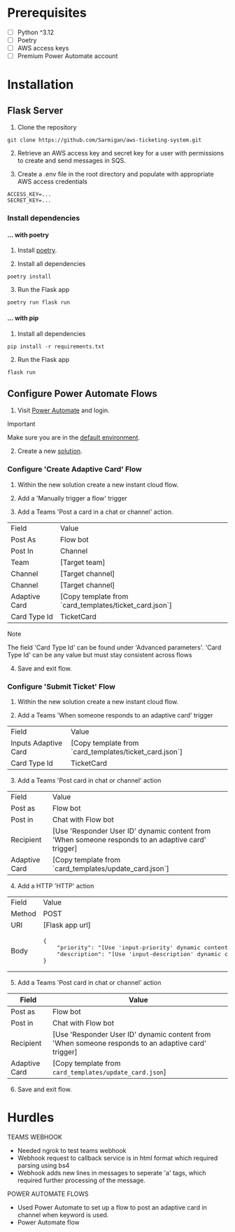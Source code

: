 # Prerequisites
- [ ] Python ^3.12
- [ ] Poetry
- [ ] AWS access keys
- [ ] Premium Power Automate account

# Installation

## Flask Server
1. Clone the repository
```
git clone https://github.com/Sarmigan/aws-ticketing-system.git
```

2. Retrieve an AWS access key and secret key for a user with permissions to create and send messages in SQS.

3. Create a .env file in the root directory and populate with appropriate AWS access credentials
```
ACCESS_KEY=...
SECRET_KEY=...
```

### Install dependencies
#### ... with poetry
1. Install [poetry](https://python-poetry.org/docs/).

2. Install all dependencies
```
poetry install
```

3. Run the Flask app
```
poetry run flask run
```

#### ... with pip
1. Install all dependencies
```
pip install -r requirements.txt
```

2. Run the Flask app
```
flask run
```

## Configure Power Automate Flows

1. Visit [Power Automate](https://make.powerautomate.com/) and login.

> [!IMPORTANT]
> Make sure you are in the [default environment](https://learn.microsoft.com/en-us/power-platform/admin/environments-overview#the-default-environment).

2. Create a new [solution](https://learn.microsoft.com/en-us/power-automate/overview-solution-flows).

### Configure 'Create Adaptive Card' Flow

1. Within the new solution create a new instant cloud flow.

2. Add a 'Manually trigger a flow' trigger

3. Add a Teams 'Post a card in a chat or channel' action.

<table>
<tr>
<td> Field </td><td> Value </td>
</tr>
<tr>
<td> Post As </td><td> Flow bot </td>
</tr>
<tr>
<td> Post In </td><td> Channel </td>
</tr>
<tr>
<td> Team </td><td> [Target team] </td>
</tr>
<tr>
<td> Channel </td><td> [Target channel] </td>
</tr>
<tr>
<td> Channel </td><td> [Target channel] </td>
</tr>
<tr>
<td> Adaptive Card </td><td> [Copy template from `card_templates/ticket_card.json`] </td>
</tr>
<tr>
<td> Card Type Id </td><td> TicketCard </td>
</tr>
</table>

> [!NOTE]
> The field 'Card Type Id' can be found under 'Advanced parameters'. 'Card Type Id' can be any value but must stay consistent across flows

4. Save and exit flow.

### Configure 'Submit Ticket' Flow

1. Within the new solution create a new instant cloud flow.

2. Add a Teams 'When someone responds to an adaptive card' trigger

<table>
<tr>
<td> Field </td><td> Value </td>
</tr>
<tr>
<td> Inputs Adaptive Card </td><td> [Copy template from `card_templates/ticket_card.json`] </td>
</tr>
<tr>
<td> Card Type Id </td><td> TicketCard </td>
</tr>
</table>

3. Add a Teams 'Post card in chat or channel' action

<table>
<tr>
<td> Field </td><td> Value </td>
</tr>
<tr>
<td> Post as </td><td> Flow bot </td>
</tr>
<tr>
<td> Post in </td><td> Chat with Flow bot </td>
</tr>
<tr>
<td> Recipient </td><td> [Use 'Responder User ID' dynamic content from 'When someone responds to an adaptive card' trigger] </td>
</tr>
<tr>
<td> Adaptive Card </td><td> [Copy template from `card_templates/update_card.json`] </td>
</tr>
</table>

4. Add a HTTP 'HTTP' action

<table>
<tr>
<td> Field </td><td> Value </td>
</tr>
<tr>
<td> Method </td><td> POST </td>
</tr>
<tr>
<td> URI </td><td> [Flask app url] </td>
</tr>
<tr>
<td> Body </td><td>
<pre lang="json">
{
    "priority": "[Use 'input-priority' dynamic content from 'When someone responds to an adaptive card' trigger]",
    "description": "[Use 'input-description' dynamic content from 'When someone responds to an adaptive card' trigger]"
}
</pre>
</td>
</tr>
</table>

5. Add a Teams 'Post card in chat or channel' action

| Field | Value |
| --- | --- |
| Post as | Flow bot |
| Post in | Chat with Flow bot |
| Recipient |  [Use 'Responder User ID' dynamic content from 'When someone responds to an adaptive card' trigger] |
| Adaptive Card | [Copy template from `card_templates/update_card.json`] |

6. Save and exit flow.

# Hurdles

TEAMS WEBHOOK
- Needed ngrok to test teams webhook
- Webhook request to callback service is in html format which required parsing using bs4
- Webhook adds new lines in messages to seperate 'a' tags, which required further processing of the message.

POWER AUTOMATE FLOWS
- Used Power Automate to set up a flow to post an adaptive card in channel when keyword is used.
- Power Automate flow